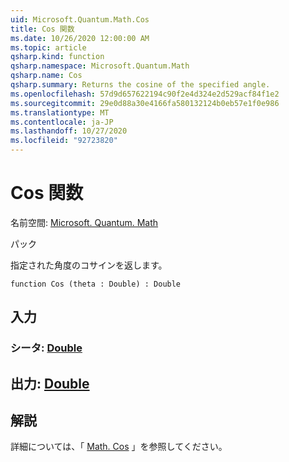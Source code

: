 ```yaml
---
uid: Microsoft.Quantum.Math.Cos
title: Cos 関数
ms.date: 10/26/2020 12:00:00 AM
ms.topic: article
qsharp.kind: function
qsharp.namespace: Microsoft.Quantum.Math
qsharp.name: Cos
qsharp.summary: Returns the cosine of the specified angle.
ms.openlocfilehash: 57d9d657622194c90f2e4d324e2d529acf84f1e2
ms.sourcegitcommit: 29e0d88a30e4166fa580132124b0eb57e1f0e986
ms.translationtype: MT
ms.contentlocale: ja-JP
ms.lasthandoff: 10/27/2020
ms.locfileid: "92723820"
---
```

# <a name="cos-function"></a>Cos 関数

名前空間: [Microsoft. Quantum. Math](xref:Microsoft.Quantum.Math)

パック [](https://nuget.org/packages/)


指定された角度のコサインを返します。

```qsharp
function Cos (theta : Double) : Double
```


## <a name="input"></a>入力

### <a name="theta--double"></a>シータ: [Double](xref:microsoft.quantum.lang-ref.double)





## <a name="output--double"></a>出力: [Double](xref:microsoft.quantum.lang-ref.double)



## <a name="remarks"></a>解説

詳細については、「 [Math. Cos](https://docs.microsoft.com/dotnet/api/system.math.cos) 」を参照してください。